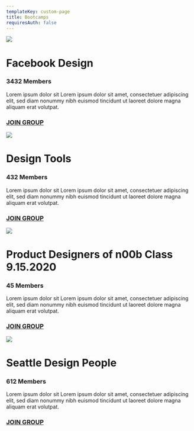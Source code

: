 ```yaml
---
templateKey: custom-page
title: Bootcamps
requiresAuth: false
---
```

![](/img/bootcamp_1asset-1.png)

# **Facebook Design**

### 3432 Members

Lorem ipsum dolor sit Lorem ipsum dolor sit amet, consectetuer adipiscing elit, sed diam nonummy nibh euismod tincidunt ut laoreet dolore magna aliquam erat volutpat. 

### [JOIN GROUP](https://about.fb.com/company-info/)

![](/img/bootcamp_1asset-2.png)

# **Design Tools**

### 432 Members

Lorem ipsum dolor sit Lorem ipsum dolor sit amet, consectetuer adipiscing elit, sed diam nonummy nibh euismod tincidunt ut laoreet dolore magna aliquam erat volutpat. 

### [JOIN GROUP](https://about.fb.com/company-info/)

![](/img/bootcamp_1asset-3.png)

# **Product Designers of n00b Class 9.15.2020**

### 45 Members

Lorem ipsum dolor sit Lorem ipsum dolor sit amet, consectetuer adipiscing elit, sed diam nonummy nibh euismod tincidunt ut laoreet dolore magna aliquam erat volutpat. 

### [JOIN GROUP](https://about.fb.com/company-info/)

![](/img/bootcamp_1asset-4.png)

# **Seattle Design People**

### 612 Members

Lorem ipsum dolor sit Lorem ipsum dolor sit amet, consectetuer adipiscing elit, sed diam nonummy nibh euismod tincidunt ut laoreet dolore magna aliquam erat volutpat. 

### [JOIN GROUP](https://about.fb.com/company-info/)